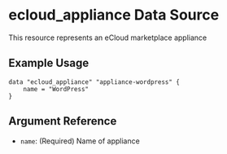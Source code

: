 # ecloud_appliance Data Source

This resource represents an eCloud marketplace appliance

## Example Usage

```hcl
data "ecloud_appliance" "appliance-wordpress" {
    name = "WordPress"
}
```

## Argument Reference

* `name`: (Required) Name of appliance